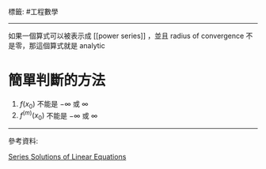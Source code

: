 標籤: #工程數學 

---

如果一個算式可以被表示成 [[power series]] ，並且 radius of convergence 不是零，那這個算式就是 analytic

# 簡單判斷的方法

1. $f(x_0)$ 不能是 $-\infty$ 或 $\infty$
2. $f^{(m)}(x_0)$ 不能是 $-\infty$ 或 $\infty$

---

參考資料:

[Series Solutions of Linear Equations](https://www.youtube.com/watch?v=2ARH7cnl2vk&list=PLil-R4o6jmGgW4ydGzlvoMawM5qklb8_Q&index=17&t=4052s)